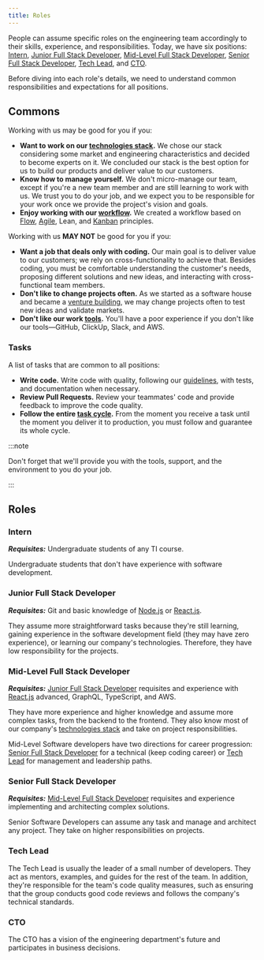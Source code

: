 ```yaml
---
title: Roles
---
```


People can assume specific roles on the engineering team accordingly to their skills, experience, and responsibilities. Today, we have six positions: [Intern](#intern), [Junior Full Stack Developer](#junior-full-stack-developer), [Mid-Level Full Stack Developer](#mid-level-full-stack-developer), [Senior Full Stack Developer](#senior-full-stack-developer), [Tech Lead](#tech-lead), and [CTO](#cto).

Before diving into each role's details, we need to understand common responsibilities and expectations for all positions.

## Commons

Working with us may be good for you if you:

- **Want to work on our [technologies stack](/docs/engineering/technologies).** We chose our stack considering some market and engineering characteristics and decided to become experts on it. We concluded our stack is the best option for us to build our products and deliver value to our customers.
- **Know how to manage yourself.** We don't micro-manage our team, except if you're a new team member and are still learning to work with us. We trust you to do your job, and we expect you to be responsible for your work once we provide the project's vision and goals.
- **Enjoy working with our [workflow](/docs/engineering/workflow).** We created a workflow based on [Flow](https://arantespp.com/books/the-principles-of-product-development-flow), [Agile](/zettel/agile), Lean, and [Kanban](/zettel/kanban) principles.

Working with us **MAY NOT** be good for you if you:

- **Want a job that deals only with coding.** Our main goal is to deliver value to our customers; we rely on cross-functionality to achieve that. Besides coding, you must be comfortable understanding the customer's needs, proposing different solutions and new ideas, and interacting with cross-functional team members.
- **Don't like to change projects often.** As we started as a software house and became a [venture building](https://arantespp.com/zettel/startup-studio), we may change projects often to test new ideas and validate markets.
- **Don't like our work [tools](/docs/engineering/onboarding#tools).** You'll have a poor experience if you don't like our tools—GitHub, ClickUp, Slack, and AWS.

### Tasks

A list of tasks that are common to all positions:

- **Write code.** Write code with quality, following our [guidelines](/docs/engineering/guidelines), with tests, and documentation when necessary.
- **Review Pull Requests.** Review your teammates' code and provide feedback to improve the code quality.
- **Follow the entire [task cycle](/docs/engineering/workflow/kanban#teams-high-level-routine).** From the moment you receive a task until the moment you deliver it to production, you must follow and guarantee its whole cycle.

:::note

Don't forget that we'll provide you with the tools, support, and the environment to you do your job.

:::

## Roles

### Intern

**_Requisites:_** Undergraduate students of any TI course.

Undergraduate students that don't have experience with software development.

### Junior Full Stack Developer

**_Requisites:_** Git and basic knowledge of [Node.js](https://nodejs.org/en/) or [React.js](https://www.reactjs.org/).

They assume more straightforward tasks because they're still learning, gaining experience in the software development field (they may have zero experience), or learning our company's technologies. Therefore, they have low responsibility for the projects.

### Mid-Level Full Stack Developer

**_Requisites:_** [Junior Full Stack Developer](#junior-full-stack-developer) requisites and experience with [React.js](https://www.reactjs.org/) advanced, GraphQL, TypeScript, and AWS.

They have more experience and higher knowledge and assume more complex tasks, from the backend to the frontend. They also know most of our company's [technologies stack](/docs/engineering/technologies) and take on project responsibilities.

Mid-Level Software developers have two directions for career progression: [Senior Full Stack Developer](#senior-full-stack-developer) for a technical (keep coding career) or [Tech Lead](#tech-lead) for management and leadership paths.

### Senior Full Stack Developer

**_Requisites:_** [Mid-Level Full Stack Developer](#mid-level-full-stack-developer) requisites and experience implementing and architecting complex solutions.

Senior Software Developers can assume any task and manage and architect any project. They take on higher responsibilities on projects.

### Tech Lead

The Tech Lead is usually the leader of a small number of developers. They act as mentors, examples, and guides for the rest of the team. In addition, they're responsible for the team's code quality measures, such as ensuring that the group conducts good code reviews and follows the company's technical standards.

### CTO

The CTO has a vision of the engineering department's future and participates in business decisions.
